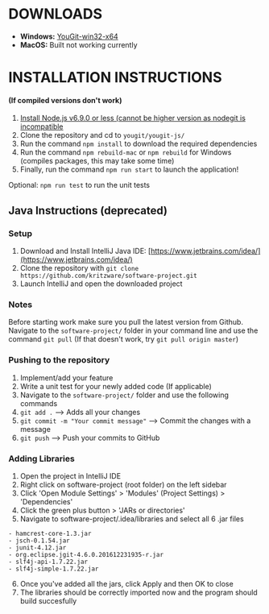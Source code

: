 # DOWNLOADS
- **Windows:** [YouGit-win32-x64](https://www.dropbox.com/s/vl6pjua33dyer1r/YouGit-win32-x64.rar?dl=0)
- **MacOS:** Built not working currently

# INSTALLATION INSTRUCTIONS 
#### (If compiled versions don't work)
1. [Install Node.js v6.9.0 or less (cannot be higher version as nodegit is incompatible](https://nodejs.org/dist/v6.9.0/)
2. Clone the repository and cd to `yougit/yougit-js/`
3. Run the command `npm install` to download the required dependencies
4. Run the command `npm rebuild-mac` or `npm rebuild` for Windows (compiles packages, this may take some time)
5. Finally, run the command `npm run start` to launch the application!

Optional: `npm run test` to run the unit tests

## Java Instructions (deprecated)

### Setup
1. Download and Install IntelliJ Java IDE: [https://www.jetbrains.com/idea/](https://www.jetbrains.com/idea/)
2. Clone the repository with ```git clone https://github.com/kritzware/software-project.git```
3. Launch IntelliJ and open the downloaded project

### Notes
Before starting work make sure you pull the latest version from Github. Navigate to the ```software-project/``` folder in your command line and use the command ```git pull``` (If that doesn't work, try ```git pull origin master```)

### Pushing to the repository
1. Implement/add your feature
2. Write a unit test for your newly added code (If applicable)
3. Navigate to the ```software-project/``` folder and use the following commands
4. ```git add .``` --> Adds all your changes
5. ```git commit -m "Your commit message"``` --> Commit the changes with a message
6. ```git push``` --> Push your commits to GitHub

### Adding Libraries
1. Open the project in IntelliJ IDE
2. Right click on software-project (root folder) on the left sidebar
3. Click 'Open Module Settings' > 'Modules' (Project Settings) > 'Dependencies'
4. Click the green plus button > 'JARs or directories'
5. Navigate to software-project/.idea/libraries and select all 6 .jar files
```
- hamcrest-core-1.3.jar
- jsch-0.1.54.jar
- junit-4.12.jar
- org.eclipse.jgit-4.6.0.201612231935-r.jar
- slf4j-api-1.7.22.jar
- slf4j-simple-1.7.22.jar
```
6. Once you've added all the jars, click Apply and then OK to close
7. The libraries should be correctly imported now and the program should build succesfully
